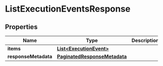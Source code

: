 

# ListExecutionEventsResponse


## Properties

Name | Type | Description | Notes
------------ | ------------- | ------------- | -------------
**items** | [**List&lt;ExecutionEvent&gt;**](ExecutionEvent.md) |  |  [optional]
**responseMetadata** | [**PaginatedResponseMetadata**](PaginatedResponseMetadata.md) |  |  [optional]




